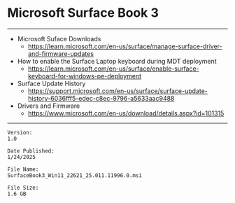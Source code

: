 # Microsoft Surface Book 3

---

* Microsoft Suface Downloads
  * https://learn.microsoft.com/en-us/surface/manage-surface-driver-and-firmware-updates
* How to enable the Surface Laptop keyboard during MDT deployment
  * https://learn.microsoft.com/en-us/surface/enable-surface-keyboard-for-windows-pe-deployment
* Surface Update History
  * https://support.microsoft.com/en-us/surface/surface-update-history-6036fff5-edec-c8ec-9796-a5633aac9488
* Drivers and Firmware
  * https://www.microsoft.com/en-us/download/details.aspx?id=101315

---

```text
Version:
1.0

Date Published:
1/24/2025

File Name:
SurfaceBook3_Win11_22621_25.011.11996.0.msi

File Size:
1.6 GB
```